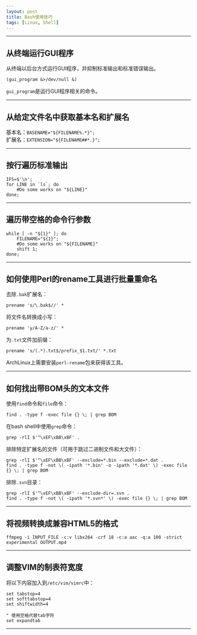 ```yaml
---
layout: post
title: Bash使用技巧
tags: [Linux, Shell]
---
```


---

从终端运行GUI程序
-----------------

从终端以后台方式运行GUI程序，并抑制标准输出和标准错误输出。

	(gui_program &>/dev/null &)

`gui_program`是运行GUI程序相关的命令。

---

从给定文件名中获取基本名和扩展名
--------------------------------

基本名：`BASENAME="${FILENAME%.*}";`  
扩展名：`EXTENSION="${FILENAME##*.}";`

---

按行遍历标准输出
----------------

	IFS=$'\n';
	for LINE in `ls`; do
		#Do some works on "${LINE}"
	done;

---

遍历带空格的命令行参数
----------------------

	while [ -n "${1}" ]; do
		FILENAME="${1}";
		#Do some works on "${FILENAME}"
		shift 1;
	done;

---

如何使用Perl的rename工具进行批量重命名
--------------------------------------

去除`.bak`扩展名：

	prename 's/\.bak$//' *

将文件名转换成小写：

	prename 'y/A-Z/a-z/' *

为`.txt`文件加前缀：

	prename 's/(.*).txt$/prefix_$1.txt/' *.txt

ArchLinux上需要安装`perl-rename`包来获得该工具。

---

如何找出带BOM头的文本文件
-------------------------

使用`find`命令和`file`命令：

	find . -type f -exec file {} \; | grep BOM

在bash shell中使用`grep`命令：

	grep -rlI $'^\xEF\xBB\xBF' .
	
排除特定扩展名的文件（可用于跳过二进制文件和大文件）：

	grep -rlI $'^\xEF\xBB\xBF' --exclude=*.bin --exclude=*.dat .
	find . -type f -not \( -ipath '*.bin' -o -ipath '*.dat' \) -exec file {} \; | grep BOM
	
排除`.svn`目录：

	grep -rlI $'^\xEF\xBB\xBF' --exclude-dir=.svn .
	find . -type f -not \( -ipath '*.svn*' \) -exec file {} \; | grep BOM

---

将视频转换成兼容HTML5的格式
---------------------------

	ffmpeg -i INPUT_FILE -c:v libx264 -crf 18 -c:a aac -q:a 100 -strict experimental OUTPUT.mp4

---

调整VIM的制表符宽度
-------------------

将以下内容加入到`/etc/vim/vimrc`中：

	set tabstop=4
	set softtabstop=4
	set shiftwidth=4
	
	" 使用空格代替tab字符
	set expandtab

---

